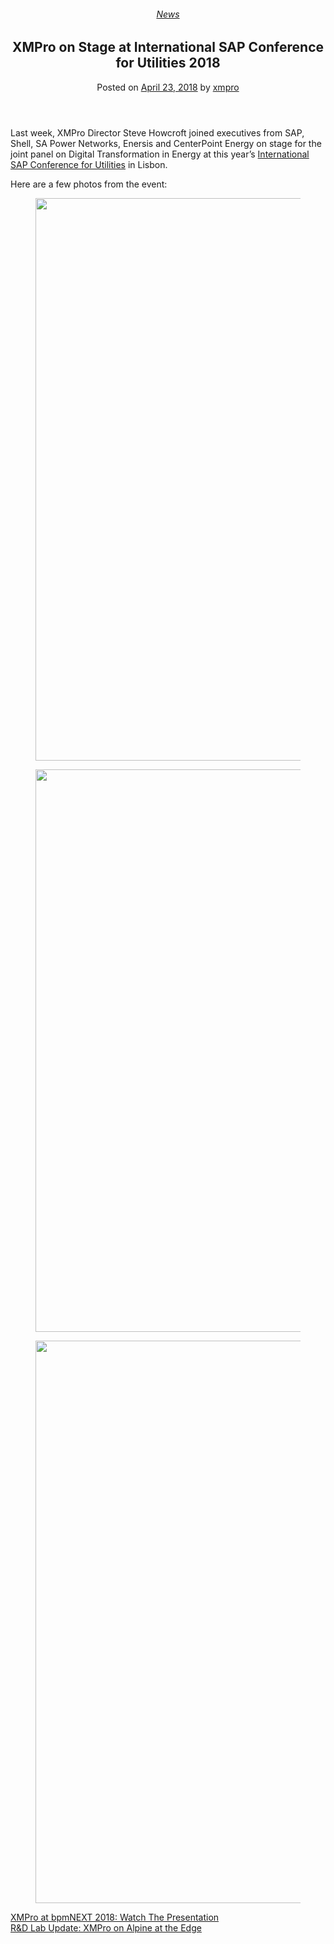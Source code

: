 <div class="large-9 col">
<article class="post-6394 post type-post status-publish format-standard has-post-thumbnail hentry category-news" id="post-6394">
<div class="article-inner">
<header class="entry-header">
<div class="entry-header-text entry-header-text-top text-center">
<h6 class="entry-category is-xsmall"><a href="https://xmpro.com/category/news/" rel="category tag">News</a></h6><h1 class="entry-title">XMPro on Stage at International SAP Conference for Utilities 2018</h1><div class="entry-divider is-divider small"></div>
<div class="entry-meta uppercase is-xsmall">
<span class="posted-on">Posted on <a href="https://xmpro.com/xmpro-on-stage-at-international-sap-conference-for-utilities-2018/" rel="bookmark"><time class="entry-date published updated" datetime="2018-04-23T14:22:45+00:00">April 23, 2018</time></a></span> <span class="byline">by <span class="meta-author vcard"><a class="url fn n" href="https://xmpro.com/author/xmpro/">xmpro</a></span></span> </div>
</div>
</header>
<div class="entry-content single-page">
<div class="wpb-content-wrapper"><div class="vc_row wpb_row vc_row-fluid"><div class="wpb_column vc_column_container vc_col-sm-12"><div class="vc_column-inner"><div class="wpb_wrapper">
<div class="wpb_text_column wpb_content_element">
<div class="wpb_wrapper">
<p>Last week, XMPro Director Steve Howcroft joined executives from SAP, Shell, SA Power Networks, Enersis and CenterPoint Energy on stage for the joint panel on Digital Transformation in Energy at this year’s <a href="http://uk.tacook.com/events/conferences/details/international-sap-conference-for-utilities.html" rel="noopener noreferrer" target="_blank">International SAP Conference for Utilities</a> in Lisbon.</p>
<p>Here are a few photos from the event:</p>
</div>
</div>
<div class="wpb_single_image wpb_content_element vc_align_left">
<figure class="wpb_wrapper vc_figure">
<div class="vc_single_image-wrapper vc_box_border_grey"><img height="900" src="https://xmpro.com/wp-content/uploads/2018/04/SAPUtilities_2.jpg" width="1200"/>
</div>
</figure>
</div>
<div class="wpb_single_image wpb_content_element vc_align_left">
<figure class="wpb_wrapper vc_figure">
<div class="vc_single_image-wrapper vc_box_border_grey"><img height="900" src="https://xmpro.com/wp-content/uploads/2018/04/SAPUtilities_1.jpg" width="1200"/>
</div>
</figure>
</div>
<div class="wpb_single_image wpb_content_element vc_align_left">
<figure class="wpb_wrapper vc_figure">
<div class="vc_single_image-wrapper vc_box_border_grey"><img height="900" src="https://xmpro.com/wp-content/uploads/2018/04/SAPUtilities_3.jpg" width="1200"/>
</div>
</figure>
</div>
</div></div></div></div>
</div>
<div class="blog-share text-center"><div class="is-divider medium"></div><div class="social-icons share-icons share-row relative"><a aria-label="Share on WhatsApp" class="icon button circle is-outline tooltip whatsapp show-for-medium" data-action="share/whatsapp/share" href="whatsapp://send?text=XMPro%20on%20Stage%20at%20International%20SAP%20Conference%20for%20Utilities%202018 - https://xmpro.com/xmpro-on-stage-at-international-sap-conference-for-utilities-2018/" title="Share on WhatsApp"><i class="icon-whatsapp"></i></a><a aria-label="Share on Facebook" class="icon button circle is-outline tooltip facebook" data-label="Facebook" href="https://www.facebook.com/sharer.php?u=https://xmpro.com/xmpro-on-stage-at-international-sap-conference-for-utilities-2018/" onclick="window.open(this.href,this.title,'width=500,height=500,top=300px,left=300px'); return false;" rel="noopener nofollow" target="_blank" title="Share on Facebook"><i class="icon-facebook"></i></a><a aria-label="Share on Twitter" class="icon button circle is-outline tooltip twitter" href="https://twitter.com/share?url=https://xmpro.com/xmpro-on-stage-at-international-sap-conference-for-utilities-2018/" onclick="window.open(this.href,this.title,'width=500,height=500,top=300px,left=300px'); return false;" rel="noopener nofollow" target="_blank" title="Share on Twitter"><i class="icon-twitter"></i></a><a aria-label="Email to a Friend" class="icon button circle is-outline tooltip email" href="/cdn-cgi/l/email-protection#c5fab6b0a7afa0a6b1f89d8895b7aae0f7f5aaabe0f7f596b1a4a2a0e0f7f5a4b1e0f7f58cabb1a0b7aba4b1acaaaba4a9e0f7f5968495e0f7f586aaaba3a0b7a0aba6a0e0f7f5a3aab7e0f7f590b1aca9acb1aca0b6e0f7f5f7f5f4fde3a7aaa1bcf886ada0a6aee0f7f5b1adacb6e0f7f5aab0b1e0f684e0f7f5adb1b1b5b6e0f684e0f783e0f783bda8b5b7aaeba6aaa8e0f783bda8b5b7aae8aaabe8b6b1a4a2a0e8a4b1e8acabb1a0b7aba4b1acaaaba4a9e8b6a4b5e8a6aaaba3a0b7a0aba6a0e8a3aab7e8b0b1aca9acb1aca0b6e8f7f5f4fde0f783" rel="nofollow" title="Email to a Friend"><i class="icon-envelop"></i></a><a aria-label="Pin on Pinterest" class="icon button circle is-outline tooltip pinterest" href="https://pinterest.com/pin/create/button?url=https://xmpro.com/xmpro-on-stage-at-international-sap-conference-for-utilities-2018/&amp;media=https://xmpro.com/wp-content/uploads/2018/04/SAPUtilities_2-1024x768.jpg&amp;description=XMPro%20on%20Stage%20at%20International%20SAP%20Conference%20for%20Utilities%202018" onclick="window.open(this.href,this.title,'width=500,height=500,top=300px,left=300px'); return false;" rel="noopener nofollow" target="_blank" title="Pin on Pinterest"><i class="icon-pinterest"></i></a><a aria-label="Share on LinkedIn" class="icon button circle is-outline tooltip linkedin" href="https://www.linkedin.com/shareArticle?mini=true&amp;url=https://xmpro.com/xmpro-on-stage-at-international-sap-conference-for-utilities-2018/&amp;title=XMPro%20on%20Stage%20at%20International%20SAP%20Conference%20for%20Utilities%202018" onclick="window.open(this.href,this.title,'width=500,height=500,top=300px,left=300px'); return false;" rel="noopener nofollow" target="_blank" title="Share on LinkedIn"><i class="icon-linkedin"></i></a></div></div></div>
<nav class="navigation-post" id="nav-below" role="navigation">
<div class="flex-row next-prev-nav bt bb">
<div class="flex-col flex-grow nav-prev text-left">
<div class="nav-previous"><a href="https://xmpro.com/xmpro-at-bpmnext-2018-watch-the-presentation/" rel="prev"><span class="hide-for-small"><i class="icon-angle-left"></i></span> XMPro at bpmNEXT 2018: Watch The Presentation</a></div>
</div>
<div class="flex-col flex-grow nav-next text-right">
<div class="nav-next"><a href="https://xmpro.com/rd-lab-update-xmpro-on-alpine-at-the-edge/" rel="next">R&amp;D Lab Update: XMPro on Alpine at the Edge <span class="hide-for-small"><i class="icon-angle-right"></i></span></a></div> </div>
</div>
</nav>
</div>
</article>
<div class="comments-area" id="comments">
</div>
</div>